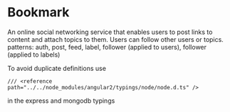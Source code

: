 Bookmark
========

An online social networking service that enables users to post links to content
and attach topics to them. Users can follow other users or topics.
patterns: auth, post, feed, label, follower (applied to users), follower
(applied to labels)


To avoid duplicate definitions use
```
/// <reference path="../../node_modules/angular2/typings/node/node.d.ts" />
```
in the express and mongodb typings
